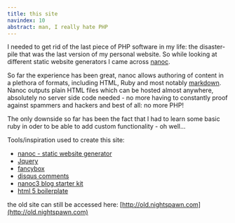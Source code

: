 ```yaml
--- 
title: this site
navindex: 10
abstract: man, I really hate PHP
---
```


I needed to get rid of the last piece of PHP software in my life: 
the disaster-pile that was the last version of my personal website. So while looking at different static website generators
I came across [nanoc](http://nanoc.stoneship.org/ "nanoc homepage"). 

So far the experience has been great, nanoc allows authoring of content in a plethora of formats, including HTML, Ruby and 
most notably [markdown](http://daringfireball.net/projects/markdown/ "markdown"). Nanoc outputs plain HTML files which can be hosted
almost anywhere, absolutely no server side code needed - no more having to constantly proof against spammers and hackers and best of all: 
no more PHP!

The only downside so far has been the fact that I had to learn some basic ruby in oder to be able to add custom functionality - oh well...

Tools/inspiration used to create this site:

-   [nanoc - static website generator](http://nanoc.stoneship.org/ "nanoc homepage")
-   [Jquery](http://jquery.com/ "jQuery homepage")
-   [fancybox](http://fancyapps.com/fancybox/ "fancybox")
-   [disqus comments](http://disqus.com/ "disqus")
-   [nanoc3 blog starter kit](https://github.com/mgutz/nanoc3_blog)
-   [html 5 boilerplate](http://html5boilerplate.com/)

the old site can still be accessed here: [http://old.nightspawn.com](http://old.nightspawn.com)
